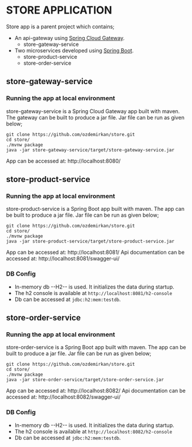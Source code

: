 # STORE APPLICATION

Store app is a parent project which contains;
* An api-gateway using [Spring Cloud Gateway](https://github.com/spring-cloud/spring-cloud-gateway).
  * store-gateway-service
* Two microservices developed using [Spring Boot](https://github.com/spring-projects/spring-boot).
    * store-product-service
    * store-order-service

## store-gateway-service

### Running the app at local environment
store-gateway-service is a Spring Cloud Gateway app built with maven.  
The gateway can be built to produce a jar file. Jar file can be run as given below;

```
git clone https://github.com/ozdemirkan/store.git
cd store/
./mvnw package
java -jar store-gateway-service/target/store-gateway-service.jar
```

App can be accessed at: http://localhost:8080/


## store-product-service 

### Running the app at local environment
store-product-service is a Spring Boot app built with maven.
The app can be built to produce a jar file. Jar file can be run as given below;

```
git clone https://github.com/ozdemirkan/store.git
cd store/
./mvnw package
java -jar store-product-service/target/store-product-service.jar
```

App can be accessed at: http://localhost:8081/
Api documentation can be accessed at: http://localhost:8081/swagger-ui/

### DB Config

* In-memory db --H2-- is used. It initializes the data during startup.
* The h2 console is available at `http://localhost:8081/h2-console`
* Db can be accessed at `jdbc:h2:mem:testdb`.


## store-order-service

### Running the app at local environment
store-order-service is a Spring Boot app built with maven.
The app can be built to produce a jar file. Jar file can be run as given below;

```
git clone https://github.com/ozdemirkan/store.git
cd store/
./mvnw package
java -jar store-order-service/target/store-order-service.jar
```

App can be accessed at: http://localhost:8082/
Api documentation can be accessed at: http://localhost:8082/swagger-ui/

### DB Config

* In-memory db --H2-- is used. It initializes the data during startup.
* The h2 console is available at `http://localhost:8082/h2-console`
* Db can be accessed at `jdbc:h2:mem:testdb`.